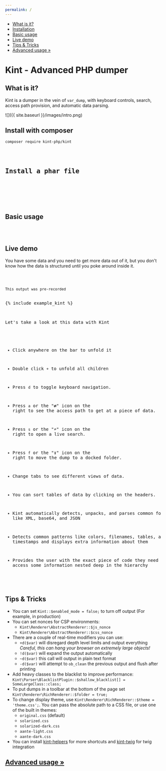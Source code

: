 ```yaml
---
permalink: /
---
```


<div id="leftmenu" class="col-sm-4 col-md-3 hidden-xs">
<ul class="nav nav-list side-navigation" data-spy="affix" data-offset-top="{{ site.affix_offset }}">
    <li><a href="#about">What is it?</a></li>
    <li><a href="#install">Installation</a></li>
    <li><a href="#use">Basic usage</a></li>
    <li><a href="#demo">Live demo</a></li>
    <li><a href="#tips">Tips &amp; Tricks</a></li>
    <li><a href="{{ site.baseurl }}/advanced/">Advanced usage &raquo;</a></li>
</ul>
</div>
<div class="col-sm-8 col-md-9" markdown="1">

# Kint - Advanced PHP dumper

<section id="about" markdown="1">

## What is it?

Kint is a dumper in the vein of `var_dump`, with keyboard controls, search, access path provision, and automatic data parsing.

![]({{ site.baseurl }}/images/intro.png)

</section>
<section id="install" markdown="1">

## Install with composer

```
composer require kint-php/kint
```

<pre class="prettyprint linenums"><?php

include 'vendor/autoload.php';

d('Dumped with Kint');</pre>

## Install a phar file

<pre class="prettyprint linenums"><?php

// Found in the build folder
include 'kint.phar';

d('Dumped with Kint');</pre>

</section>
<section id="use" markdown="1">

## Basic usage

<pre class="prettyprint linenums"><?php

Kint::dump($GLOBALS, $_SERVER); // Dump any number of variables
d($GLOBALS, $_SERVER); // d() is a shortcut for Kint::dump()

Kint::trace(); // Dump a backtrace

Kint::$enabled_mode = false; // Disable kint
</pre>

</section>
<section id="demo" markdown="1">

## Live demo

You have some data and you need to get more data out of it, but you don't know how the data is structured until you poke around inside it.

<pre class="prettyprint linenums"><?php

$time = get_mysterious_value();
$data = get_mysterious_data();
$object = get_mysterious_object();

include 'kint.phar';

d($time, $data, $object);
</pre>

<small>This output was pre-recorded</small>

<div>{% include example_kint %}</div>

Let's take a look at this data with Kint

* Click anywhere on the bar to unfold it
* Double click `+` to unfold all children
* Press `d` to toggle keyboard navigation.
* Press `a` or the "**⇄**" icon on the right to see the access path to get at a piece of data.
* Press `s` or the "**⌕**" icon on the right to open a live search.
* Press `f` or the "**↧**" icon on the right to move the dump to a docked folder.
* Change tabs to see different views of data.
* You can sort tables of data by clicking on the headers.

* Kint automatically detects, unpacks, and parses common formats like XML, base64, and JSON
* Detects common patterns like colors, filenames, tables, and timestamps and displays extra information about them
* Provides the user with the exact piece of code they need to access some information nested deep in the hierarchy

</section>
<section id="tips" markdown="1">

## Tips & Tricks

* You can set `Kint::$enabled_mode = false;` to turn off output (For example, in production)
* You can set nonces for CSP environments:
    * `Kint\Renderer\AbstractRenderer::$js_nonce`
    * `Kint\Renderer\AbstractRenderer::$css_nonce`
* There are a couple of real-time modifiers you can use:
    * `+d($var)` will disregard depth level limits and output everything  
      *Careful, this can hang your browser on extremely large objects!*
    * `!d($var)` will expand the output automatically
    * `~d($var)` this call will output in plain text format
    * `-d($var)` will attempt to `ob_clean` the previous output and flush after printing
* Add heavy classes to the blacklist to improve performance:  
    `Kint\Parser\BlacklistPlugin::$shallow_blacklist[] = SomeLargeClass::class;`
* To put dumps in a toolbar at the bottom of the page set `Kint\Renderer\RichRenderer::$folder = true;`
* To change display theme, use `Kint\Renderer\RichRenderer::$theme = 'theme.css';`. You can pass the absolute path to a CSS file, or use one of the built in themes:
    * `original.css` (default)
    * `solarized.css`
    * `solarized-dark.css`
    * `aante-light.css`
    * `aante-dark.css`
* You can install [kint-helpers](https://github.com/kint-php/kint-helpers) for more shortcuts and [kint-twig](https://github.com/kint-php/kint-twig) for twig integration

</section>

<h2><a href="{{ site.baseurl }}/advanced/">Advanced usage &raquo;</a></h2>

</div>
